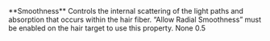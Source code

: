 <tr>
<td>**Smoothness**</td>
<td>Controls the internal scattering of the light paths and absorption that occurs within the hair fiber. “Allow Radial Smoothness” must be enabled on the hair target to use this property.</td>
<td>None</td>
<td>0.5</td>
</tr>
